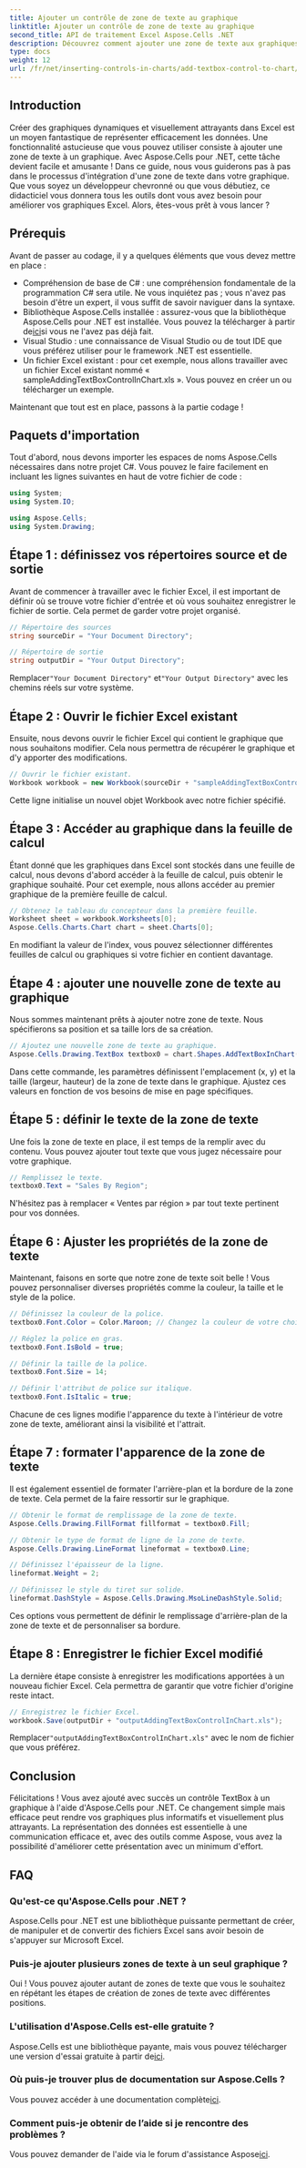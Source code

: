 ```yaml
---
title: Ajouter un contrôle de zone de texte au graphique
linktitle: Ajouter un contrôle de zone de texte au graphique
second_title: API de traitement Excel Aspose.Cells .NET
description: Découvrez comment ajouter une zone de texte aux graphiques dans Excel à l'aide d'Aspose.Cells pour .NET. Améliorez la visualisation de vos données sans effort.
type: docs
weight: 12
url: /fr/net/inserting-controls-in-charts/add-textbox-control-to-chart/
---
```

## Introduction

Créer des graphiques dynamiques et visuellement attrayants dans Excel est un moyen fantastique de représenter efficacement les données. Une fonctionnalité astucieuse que vous pouvez utiliser consiste à ajouter une zone de texte à un graphique. Avec Aspose.Cells pour .NET, cette tâche devient facile et amusante ! Dans ce guide, nous vous guiderons pas à pas dans le processus d'intégration d'une zone de texte dans votre graphique. Que vous soyez un développeur chevronné ou que vous débutiez, ce didacticiel vous donnera tous les outils dont vous avez besoin pour améliorer vos graphiques Excel. Alors, êtes-vous prêt à vous lancer ?

## Prérequis

Avant de passer au codage, il y a quelques éléments que vous devez mettre en place :

- Compréhension de base de C# : une compréhension fondamentale de la programmation C# sera utile. Ne vous inquiétez pas ; vous n'avez pas besoin d'être un expert, il vous suffit de savoir naviguer dans la syntaxe.
-  Bibliothèque Aspose.Cells installée : assurez-vous que la bibliothèque Aspose.Cells pour .NET est installée. Vous pouvez la télécharger à partir de[ici](https://releases.aspose.com/cells/net/)si vous ne l'avez pas déjà fait.
- Visual Studio : une connaissance de Visual Studio ou de tout IDE que vous préférez utiliser pour le framework .NET est essentielle.
- Un fichier Excel existant : pour cet exemple, nous allons travailler avec un fichier Excel existant nommé « sampleAddingTextBoxControlInChart.xls ». Vous pouvez en créer un ou télécharger un exemple.

Maintenant que tout est en place, passons à la partie codage !

## Paquets d'importation

Tout d'abord, nous devons importer les espaces de noms Aspose.Cells nécessaires dans notre projet C#. Vous pouvez le faire facilement en incluant les lignes suivantes en haut de votre fichier de code :

```csharp
using System;
using System.IO;

using Aspose.Cells;
using System.Drawing;
```

## Étape 1 : définissez vos répertoires source et de sortie

Avant de commencer à travailler avec le fichier Excel, il est important de définir où se trouve votre fichier d'entrée et où vous souhaitez enregistrer le fichier de sortie. Cela permet de garder votre projet organisé.

```csharp
// Répertoire des sources
string sourceDir = "Your Document Directory";

// Répertoire de sortie
string outputDir = "Your Output Directory";
```
 Remplacer`"Your Document Directory"` et`"Your Output Directory"` avec les chemins réels sur votre système.

## Étape 2 : Ouvrir le fichier Excel existant

Ensuite, nous devons ouvrir le fichier Excel qui contient le graphique que nous souhaitons modifier. Cela nous permettra de récupérer le graphique et d'y apporter des modifications.

```csharp
// Ouvrir le fichier existant.
Workbook workbook = new Workbook(sourceDir + "sampleAddingTextBoxControlInChart.xls");
```
Cette ligne initialise un nouvel objet Workbook avec notre fichier spécifié.

## Étape 3 : Accéder au graphique dans la feuille de calcul

Étant donné que les graphiques dans Excel sont stockés dans une feuille de calcul, nous devons d'abord accéder à la feuille de calcul, puis obtenir le graphique souhaité. Pour cet exemple, nous allons accéder au premier graphique de la première feuille de calcul.

```csharp
// Obtenez le tableau du concepteur dans la première feuille.
Worksheet sheet = workbook.Worksheets[0];
Aspose.Cells.Charts.Chart chart = sheet.Charts[0];
```
En modifiant la valeur de l'index, vous pouvez sélectionner différentes feuilles de calcul ou graphiques si votre fichier en contient davantage.

## Étape 4 : ajouter une nouvelle zone de texte au graphique

Nous sommes maintenant prêts à ajouter notre zone de texte. Nous spécifierons sa position et sa taille lors de sa création.

```csharp
// Ajoutez une nouvelle zone de texte au graphique.
Aspose.Cells.Drawing.TextBox textbox0 = chart.Shapes.AddTextBoxInChart(400, 1100, 350, 2550);
```
Dans cette commande, les paramètres définissent l'emplacement (x, y) et la taille (largeur, hauteur) de la zone de texte dans le graphique. Ajustez ces valeurs en fonction de vos besoins de mise en page spécifiques.

## Étape 5 : définir le texte de la zone de texte

Une fois la zone de texte en place, il est temps de la remplir avec du contenu. Vous pouvez ajouter tout texte que vous jugez nécessaire pour votre graphique.

```csharp
// Remplissez le texte.
textbox0.Text = "Sales By Region";
```
N'hésitez pas à remplacer « Ventes par région » par tout texte pertinent pour vos données.

## Étape 6 : Ajuster les propriétés de la zone de texte

Maintenant, faisons en sorte que notre zone de texte soit belle ! Vous pouvez personnaliser diverses propriétés comme la couleur, la taille et le style de la police.

```csharp
// Définissez la couleur de la police.
textbox0.Font.Color = Color.Maroon; // Changez la couleur de votre choix

// Réglez la police en gras.
textbox0.Font.IsBold = true;

// Définir la taille de la police.
textbox0.Font.Size = 14;

// Définir l'attribut de police sur italique.
textbox0.Font.IsItalic = true;
```

Chacune de ces lignes modifie l'apparence du texte à l'intérieur de votre zone de texte, améliorant ainsi la visibilité et l'attrait.

## Étape 7 : formater l'apparence de la zone de texte

Il est également essentiel de formater l'arrière-plan et la bordure de la zone de texte. Cela permet de la faire ressortir sur le graphique.

```csharp
// Obtenir le format de remplissage de la zone de texte.
Aspose.Cells.Drawing.FillFormat fillformat = textbox0.Fill;

// Obtenir le type de format de ligne de la zone de texte.
Aspose.Cells.Drawing.LineFormat lineformat = textbox0.Line;

// Définissez l'épaisseur de la ligne.
lineformat.Weight = 2;

// Définissez le style du tiret sur solide.
lineformat.DashStyle = Aspose.Cells.Drawing.MsoLineDashStyle.Solid;
```

Ces options vous permettent de définir le remplissage d'arrière-plan de la zone de texte et de personnaliser sa bordure.

## Étape 8 : Enregistrer le fichier Excel modifié

La dernière étape consiste à enregistrer les modifications apportées à un nouveau fichier Excel. Cela permettra de garantir que votre fichier d'origine reste intact.

```csharp
// Enregistrez le fichier Excel.
workbook.Save(outputDir + "outputAddingTextBoxControlInChart.xls");
```
 Remplacer`"outputAddingTextBoxControlInChart.xls"` avec le nom de fichier que vous préférez.

## Conclusion

Félicitations ! Vous avez ajouté avec succès un contrôle TextBox à un graphique à l'aide d'Aspose.Cells pour .NET. Ce changement simple mais efficace peut rendre vos graphiques plus informatifs et visuellement plus attrayants. La représentation des données est essentielle à une communication efficace et, avec des outils comme Aspose, vous avez la possibilité d'améliorer cette présentation avec un minimum d'effort.

## FAQ

### Qu'est-ce qu'Aspose.Cells pour .NET ?
Aspose.Cells pour .NET est une bibliothèque puissante permettant de créer, de manipuler et de convertir des fichiers Excel sans avoir besoin de s'appuyer sur Microsoft Excel.

### Puis-je ajouter plusieurs zones de texte à un seul graphique ?
Oui ! Vous pouvez ajouter autant de zones de texte que vous le souhaitez en répétant les étapes de création de zones de texte avec différentes positions.

### L'utilisation d'Aspose.Cells est-elle gratuite ?
 Aspose.Cells est une bibliothèque payante, mais vous pouvez télécharger une version d'essai gratuite à partir de[ici](https://releases.aspose.com/).

### Où puis-je trouver plus de documentation sur Aspose.Cells ?
 Vous pouvez accéder à une documentation complète[ici](https://reference.aspose.com/cells/net/).

### Comment puis-je obtenir de l’aide si je rencontre des problèmes ?
 Vous pouvez demander de l'aide via le forum d'assistance Aspose[ici](https://forum.aspose.com/c/cells/9).
